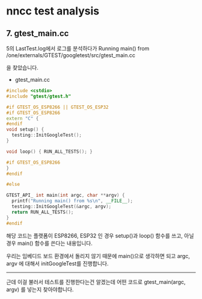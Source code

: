 # nncc test analysis

## 7. gtest_main.cc

5의 LastTest.log에서 로그를 분석하다가
Running main() from /one/externals/GTEST/googletest/src/gtest_main.cc

을 찾았습니다.

- gtest_main.cc

```cpp
#include <cstdio>
#include "gtest/gtest.h"

#if GTEST_OS_ESP8266 || GTEST_OS_ESP32
#if GTEST_OS_ESP8266
extern "C" {
#endif
void setup() {
  testing::InitGoogleTest();
}

void loop() { RUN_ALL_TESTS(); }

#if GTEST_OS_ESP8266
}
#endif

#else

GTEST_API_ int main(int argc, char **argv) {
  printf("Running main() from %s\n", __FILE__);
  testing::InitGoogleTest(&argc, argv);
  return RUN_ALL_TESTS();
}
#endif

```

해당 코드는 플랫폼이 ESP8266, ESP32 인 경우 setup()과 loop() 함수를 쓰고, 아닐 경우 main() 함수를 쓴다는 내용입니다.

우리는 임베디드 보드 환경에서 돌리지 않기 때문에 main()으로 생각하면 되고 argc, argv 에 대해서 initGoogleTest를 진행합니다.

---

근데 이걸 불러서 테스트를 진행한다는건 알겠는데
어떤 코드로 gtest_main(argc, argv) 를 넣는지 찾아야합니다.
